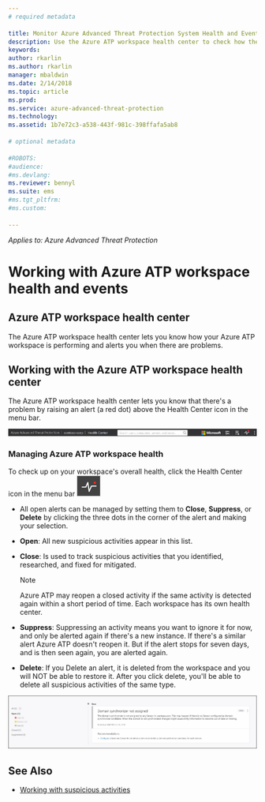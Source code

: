 ```yaml
---
# required metadata

title: Monitor Azure Advanced Threat Protection System Health and Events | Microsoft Docs
description: Use the Azure ATP workspace health center to check how the Azure ATP service is working and be alerted to potential problems and view system events in the Event viewer.
keywords:
author: rkarlin
ms.author: rkarlin
manager: mbaldwin
ms.date: 2/14/2018
ms.topic: article
ms.prod:
ms.service: azure-advanced-threat-protection
ms.technology:
ms.assetid: 1b7e72c3-a538-443f-981c-398ffafa5ab8

# optional metadata

#ROBOTS:
#audience:
#ms.devlang:
ms.reviewer: bennyl
ms.suite: ems
#ms.tgt_pltfrm:
#ms.custom:

---
```


*Applies to: Azure Advanced Threat Protection*


# Working with Azure ATP workspace health and events

## Azure ATP workspace health center 

The Azure ATP workspace health center lets you know how your Azure ATP workspace is performing and alerts you when there are problems.

## Working with the Azure ATP workspace health center

The Azure ATP workspace health center lets you know that there's a problem by raising an alert (a red dot) above the Health Center icon in the menu bar.

![Azure ATP workspace health center red dot toolbar](media/atp-health-bar.png)

### Managing Azure ATP workspace health
To check up on your workspace's overall health, click the Health Center icon in the menu bar ![Azure ATP workspace health center icon](media/atp-red-dot.png)

-   All open alerts can be managed by setting them to **Close**, **Suppress**, or **Delete** by clicking the three dots in the corner of the alert and making your selection.

-   **Open**: All new suspicious activities appear in this list.

-   **Close**: Is used to track suspicious activities that you identified, researched, and fixed for mitigated.

    > [!NOTE]
    > Azure ATP may reopen a closed activity if the same activity is detected again within a short period of time.
    > Each workspace has its own health center.

-   **Suppress**: Suppressing an activity means you want to ignore it for now, and only be alerted again if there's a new instance. If there's a similar alert Azure ATP doesn't reopen it. But if the alert stops for seven days, and is then seen again, you are alerted again.

- **Delete**: If you Delete an alert, it is deleted from the workspace and you will NOT be able to restore it. After you click delete, you'll be able to delete all suspicious activities of the same type.



![Azure ATP workspace health center issues image](media/atp-health-issue.png)






## See Also

- [Working with suspicious activities](working-with-suspicious-activities.md)

